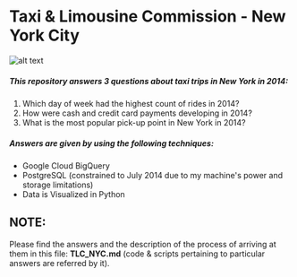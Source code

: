 # Taxi & Limousine Commission - New York City
![alt text](https://www.cityandstateny.com/sites/default/files/all/styles/article_main_image__764_x_352_/public/taxis-shutterstock.jpg?itok=_el9xqPo&c=82ea53efa145cfb805c353d67b271901 "Logo")

##### This repository answers 3 questions about taxi trips in New York in 2014:
1. Which day of week had the highest count of rides in 2014?
2. How were cash and credit card payments developing in 2014?
3. What is the most popular pick-up point in New York in 2014?

##### Answers are given by using the following techniques:
- Google Cloud BigQuery
- PostgreSQL (constrained to July 2014 due to my machine's power and storage limitations)
- Data is Visualized in Python

## NOTE:
Please find the answers and the description of the process of arriving at them
in this file: **TLC_NYC.md** (code & scripts pertaining to particular answers
are referred by it).